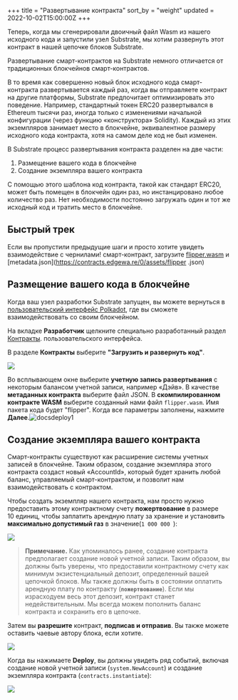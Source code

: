 +++
title = "Развертывание контракта"
sort_by = "weight"
updated = 2022-10-02T15:00:00Z
+++

Теперь, когда мы сгенерировали двоичный файл Wasm из нашего исходного кода и запустили узел Substrate, мы хотим развернуть этот контракт в нашей цепочке блоков Substrate.

Развертывание смарт-контрактов на Substrate немного отличается от традиционных блокчейнов смарт-контрактов.

В то время как совершенно новый блок исходного кода смарт-контракта развертывается каждый раз, когда вы отправляете контракт на другие платформы, Substrate предпочитает оптимизировать это поведение. Например, стандартный токен ERC20 развертывался в Ethereum тысячи раз, иногда только с изменениями начальной конфигурации \(через функцию «конструктора» Solidity). Каждый из этих экземпляров занимает место в блокчейне, эквивалентное размеру исходного кода контракта, хотя на самом деле код не был изменен.

В Substrate процесс развертывания контракта разделен на две части:

1. Размещение вашего кода в блокчейне
2. Создание экземпляра вашего контракта

С помощью этого шаблона код контракта, такой как стандарт ERC20, может быть помещен в блокчейн один раз, но инстанцировано любое количество раз. Нет необходимости постоянно загружать один и тот же исходный код и тратить место в блокчейне.

## Быстрый трек

Если вы пропустили предыдущие шаги и просто хотите увидеть взаимодействие с чернилами! смарт-контракт, загрузите [flipper.wasm](https://contracts.edgewa.re/0/assets/flipper.wasm) и [metadata.json](https://contracts.edgewa.re/0/assets/flipper .json)

## Размещение вашего кода в блокчейне

Когда ваш узел разработки Substrate запущен, вы можете вернуться в [пользовательский интерфейс Polkadot](https://polkadot.js.org/apps/), где вы сможете взаимодействовать со своим блокчейном.

На вкладке **Разработчик** щелкните специально разработанный раздел [Контракты](https://polkadot.js.org/apps/?rpc=ws%3A%2F%2F127.0.0.1%3A9944#/contracts). пользовательского интерфейса.

В разделе **Контракты** выберите **"Загрузить и развернуть код"**.

![](https://user-images.githubusercontent.com/32852637/111106282-2ec9d800-852b-11eb-8e31-6a0af519f0fe.jpg)

Во всплывающем окне выберите **учетную запись развертывания** с некоторым балансом учетной записи, например «Дэйв». В качестве **метаданных контракта** выберите файл JSON. В **скомпилированном контракте WASM** выберите созданный нами файл `flipper.wasm`. Имя пакета кода будет "flipper". Когда все параметры заполнены, нажмите **Далее**.![docsdeploy1](https://user-images.githubusercontent.com/32852637/111107417-2f636e00-852d-11eb-8fe4-2a665627685d.PNG)

## Создание экземпляра вашего контракта

Смарт-контракты существуют как расширение системы учетных записей в блокчейне. Таким образом, создание экземпляра этого контракта создаст новый «AccountId», который будет хранить любой баланс, управляемый смарт-контрактом, и позволит нам взаимодействовать с контрактом.

Чтобы создать экземпляр нашего контракта, нам просто нужно предоставить этому контрактному счету **пожертвование** в размере 10 единиц, чтобы заплатить арендную плату за хранение и установить **максимально допустимый газ** в значение\(`1 000 000 `\):

![](https://user-images.githubusercontent.com/32852637/111108637-a69a0180-852f-11eb-8536-3172307771ed.PNG)

>**Примечание.** Как упоминалось ранее, создание контракта предполагает создание новой учетной записи. Таким образом, вы должны быть уверены, что предоставили контрактному счету как минимум экзистенциальный депозит, определенный вашей цепочкой блоков. Мы также должны быть в состоянии оплатить арендную плату по контракту \(**`пожертвование`**\). Если мы израсходуем весь этот депозит, контракт станет недействительным. Мы всегда можем пополнить баланс контракта и сохранить его в цепочке.

Затем вы **разрешите** контракт, **подписав и отправив**. Вы также можете оставить чаевые автору блока, если хотите.

![](https://user-images.githubusercontent.com/32852637/111108711-ca5d4780-852f-11eb-8f27-b482aacabfeb.PNG)

Когда вы нажимаете **Deploy**, вы должны увидеть ряд событий, включая создание новой учетной записи \(`system.NewAccount`\) и создание экземпляра контракта \(`contracts.instantiate`\):

![](https://user-images.githubusercontent.com/32852637/111108864-0f817980-8530-11eb-9a43-da24dc192bfa.PNG)
